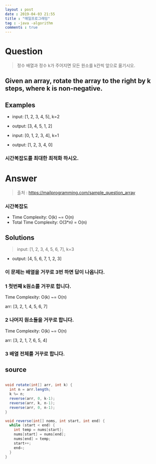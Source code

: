 ```yaml
---
layout : post
date : 2019-04-03 21:55
title : "매일프로그래밍"
tag : -java -algorithm
comments : true
---
```


# Question
> 정수 배열과 정수 k가 주어지면 모든 원소를 k칸씩 앞으로 옮기시오.

## Given an array, rotate the array to the right by k steps, where k is non-negative.

## Examples
- input: [1, 2, 3, 4, 5], k=2
- output: [3, 4, 5, 1, 2]

- input: [0, 1, 2, 3, 4], k=1
- output: [1, 2, 3, 4, 0]

### 시간복잡도를 최대한 최적화 하시오.

# Answer
> 출처 : https://mailprogramming.com/sample_question_array

### 시간복잡도 
- Time Complexity: O(k) ~= O(n)
- Total Time Complexity: O(3*n) = O(n)

## Solutions
> input: [1, 2, 3, 4, 5, 6, 7], k=3

- output: [4, 5, 6, 7, 1, 2, 3]

### 이 문제는 배열을 거꾸로 3번 하면 답이 나옵니다.

### 1 첫번째 k원소를 거꾸로 합니다.
Time Complexity: O(k) ~= O(n)

arr: [3, 2, 1, 4, 5, 6, 7]

### 2 나머지 원소들을 거꾸로 합니다.
Time Complexity: O(k) ~= O(n)

arr: [3, 2, 1, 7, 6, 5, 4]

### 3 배열 전체를 거꾸로 합니다.

## source

```java

void rotate(int[] arr, int k) {
  int n = arr.length;
  k %= n;
  reverse(arr, 0, k-1);
  reverse(arr, k, n-1);
  reverse(arr, 0, n-1);
}

void reverse(int[] noms, int start, int end) {
  while (start < end) {
    int temp = nums[start];
    nums[start] = nums[end];
    nums[end] = temp;
    start++;
    end—;
  }
}

```
